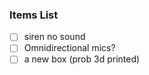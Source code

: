 ### Items List 

- [ ] siren no sound
- [ ] Omnidirectional mics?
- [ ] a new box (prob 3d printed)

